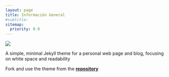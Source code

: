 ```yaml
---
layout: page
title: Información General
#subtitle:
sitemap:
  priority: 0.9
---
```


<img src="{{ '/assets/img/icons8-abscissa-50.png' | prepend: site.baseurl }}" id="about-img">

<div id="describe-text">
	<p>A simple, minimal Jekyll theme for a personal web page and blog, focusing on white space and readability</p>
	<p>Fork and use the theme from the <strong> <a href="https://github.com/knhash/Pudhina"> repository</a> </strong></p>
</div>